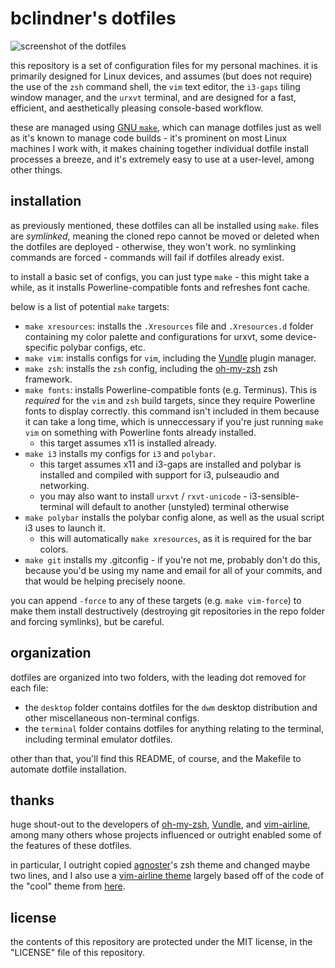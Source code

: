 # bclindner's dotfiles

![screenshot of the dotfiles](https://i.imgur.com/xotGUf7.png)

this repository is a set of configuration files for my personal machines. it is primarily designed for Linux devices, and assumes (but does not require) the use of the `zsh` command shell, the `vim` text editor, the `i3-gaps` tiling window manager, and the `urxvt` terminal, and are designed for a fast, efficient, and aesthetically pleasing console-based workflow.

these are managed using [GNU `make`](https://www.gnu.org/software/make/), which can manage dotfiles just as well as it's known to manage code builds - it's prominent on most Linux machines I work with, it makes chaining together individual dotfile install processes a breeze, and it's extremely easy to use at a user-level, among other things.

## installation

as previously mentioned, these dotfiles can all be installed using `make`. files are *symlinked*, meaning the cloned repo cannot be moved or deleted when the dotfiles are deployed - otherwise, they won't work. no symlinking commands are forced - commands will fail if dotfiles already exist.

to install a basic set of configs, you can just type `make` - this might take a while, as it installs Powerline-compatible fonts and refreshes font cache.

below is a list of potential `make` targets:

* `make xresources`: installs the `.Xresources` file and `.Xresources.d` folder containing my color palette and configurations for urxvt, some device-specific polybar configs, etc.
* `make vim`: installs configs for `vim`, including the [Vundle](https://github.com/VundleVim/Vundle.vim) plugin manager.
* `make zsh`: installs the `zsh` config, including the [oh-my-zsh](https://github.com/robbyrussell/oh-my-zsh) zsh framework.
* `make fonts`: installs Powerline-compatible fonts (e.g. Terminus). This is *required* for the `vim` and  `zsh` build targets, since they require Powerline fonts to display correctly. this command isn't included in them because it can take a long time, which is unneccessary if you're just running `make vim` on something with Powerline fonts already installed.
  * this target assumes x11 is installed already.
* `make i3` installs my configs for `i3` and `polybar`.
  * this target assumes x11 and i3-gaps are installed and polybar is installed and compiled with support for i3, pulseaudio and networking.
  * you may also want to install `urxvt` / `rxvt-unicode` - i3-sensible-terminal will default to another (unstyled) terminal otherwise
* `make polybar` installs the polybar config alone, as well as the usual script i3 uses to launch it.
  * this will automatically `make xresources`, as it is required for the bar colors.
* `make git` installs my .gitconfig - if you're not me, probably don't do this, because you'd be using my name and email for all of your commits, and that would be helping precisely noone.

you can append `-force` to any of these targets (e.g. `make vim-force`) to make them install destructively (destroying git repositories in the repo folder and forcing symlinks), but be careful.

## organization

dotfiles are organized into two folders, with the leading dot removed for each file:
  * the `desktop` folder contains dotfiles for the `dwm` desktop distribution and other miscellaneous non-terminal configs.
  * the `terminal` folder contains dotfiles for anything relating to the terminal, including terminal emulator dotfiles.

other than that, you'll find this README, of course, and the Makefile to automate dotfile installation.

## thanks

huge shout-out to the developers of [oh-my-zsh](https://github.com/robbyrussell/oh-my-zsh), [Vundle](https://github.com/VundleVim/Vundle.vim), and [vim-airline](https://github.com/vim-airline/vim-airline), among many others whose projects influenced or outright enabled some of the features of these dotfiles.

in particular, I outright copied [agnoster](https://github.com/agnoster)'s zsh theme and changed maybe two lines, and I also use a [vim-airline theme](https://github.com/bclindner/vim-airline-bclindner) largely based off of the code of the "cool" theme from [here](https://github.com/vim-airline/vim-airline-themes).

## license

the contents of this repository are protected under the MIT license, in the "LICENSE" file of this repository.

